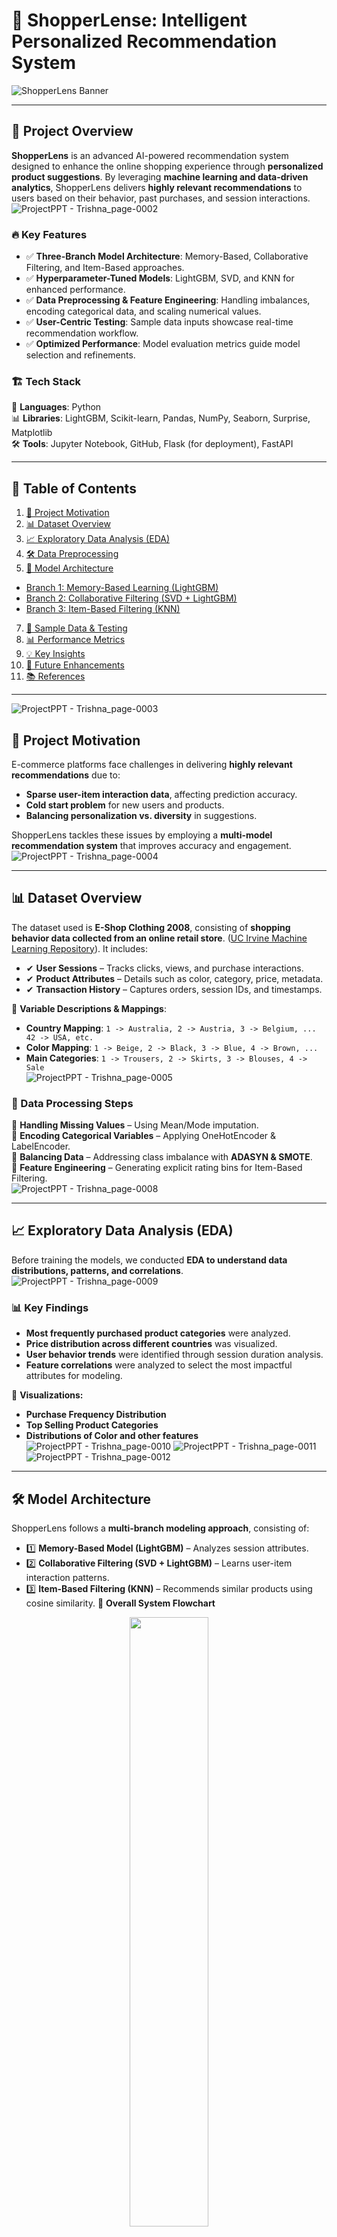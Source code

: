 # 🛒 ShopperLense: Intelligent Personalized Recommendation System
![ShopperLens Banner](https://github.com/user-attachments/assets/fee9463f-1f6c-4e95-814a-925fbc5d63e5)

---

## 🌟 Project Overview
**ShopperLens** is an advanced AI-powered recommendation system designed to enhance the online shopping experience through **personalized product suggestions**. By leveraging **machine learning and data-driven analytics**, ShopperLens delivers **highly relevant recommendations** to users based on their behavior, past purchases, and session interactions.
![ProjectPPT - Trishna_page-0002](https://github.com/user-attachments/assets/144007d6-1f55-4cce-bdbe-dac02bf2cdee)


### 🔥 **Key Features**
- ✅ **Three-Branch Model Architecture**: Memory-Based, Collaborative Filtering, and Item-Based approaches.
- ✅ **Hyperparameter-Tuned Models**: LightGBM, SVD, and KNN for enhanced performance.
- ✅ **Data Preprocessing & Feature Engineering**: Handling imbalances, encoding categorical data, and scaling numerical values.
- ✅ **User-Centric Testing**: Sample data inputs showcase real-time recommendation workflow.
- ✅ **Optimized Performance**: Model evaluation metrics guide model selection and refinements.

### 🏗 **Tech Stack**
🚀 **Languages**: Python  
📊 **Libraries**: LightGBM, Scikit-learn, Pandas, NumPy, Seaborn, Surprise, Matplotlib  
🛠 **Tools**: Jupyter Notebook, GitHub, Flask (for deployment), FastAPI  

---

## 📌 Table of Contents
1. [🚀 Project Motivation](#-project-motivation)
2. [📊 Dataset Overview](#-dataset-overview)
3. [📈 Exploratory Data Analysis (EDA)](#-exploratory-data-analysis-eda)
4. [🛠 Data Preprocessing](#-data-preprocessing)
5. [📡 Model Architecture](#-model-architecture)
- [Branch 1: Memory-Based Learning (LightGBM)](#-branch-1-memory-based-learning-lightgbm)
- [Branch 2: Collaborative Filtering (SVD + LightGBM)](#-branch-2-collaborative-filtering-svd--lightgbm)
- [Branch 3: Item-Based Filtering (KNN)](#-branch-3-item-based-filtering-knn)
7. [🧪 Sample Data & Testing](#-sample-data--testing)
8. [📊 Performance Metrics](#-performance-metrics)
9. [💡 Key Insights](#-key-insights)
10. [🚀 Future Enhancements](#-future-enhancements)
11. [📚 References](#-references)

---
![ProjectPPT - Trishna_page-0003](https://github.com/user-attachments/assets/740fc2a3-6ef8-430f-bad5-96038eeb80f1)

## 🚀 Project Motivation
E-commerce platforms face challenges in delivering **highly relevant recommendations** due to:
- **Sparse user-item interaction data**, affecting prediction accuracy.
- **Cold start problem** for new users and products.
- **Balancing personalization vs. diversity** in suggestions.

ShopperLens tackles these issues by employing a **multi-model recommendation system** that improves accuracy and engagement.
![ProjectPPT - Trishna_page-0004](https://github.com/user-attachments/assets/27c62f3b-8c48-4ac6-a76f-7f947f812030)

---

## 📊 Dataset Overview
The dataset used is **E-Shop Clothing 2008**, consisting of **shopping behavior data collected from an online retail store**. 
([UC Irvine Machine Learning Repository](https://archive.ics.uci.edu/dataset/553/clickstream+data+for+online+shopping)).
It includes:
- ✔ **User Sessions** – Tracks clicks, views, and purchase interactions.
- ✔ **Product Attributes** – Details such as color, category, price, metadata.
- ✔ **Transaction History** – Captures orders, session IDs, and timestamps.  

📌 **Variable Descriptions & Mappings**:  
- **Country Mapping**: `1 -> Australia, 2 -> Austria, 3 -> Belgium, ... 42 -> USA, etc.`  
- **Color Mapping**: `1 -> Beige, 2 -> Black, 3 -> Blue, 4 -> Brown, ...`  
- **Main Categories**: `1 -> Trousers, 2 -> Skirts, 3 -> Blouses, 4 -> Sale`  
![ProjectPPT - Trishna_page-0005](https://github.com/user-attachments/assets/a0f4dc89-bc48-4893-9917-6b7dab9990dc)

### 📌 Data Processing Steps
🔹 **Handling Missing Values** – Using Mean/Mode imputation.  
🔹 **Encoding Categorical Variables** – Applying OneHotEncoder & LabelEncoder.  
🔹 **Balancing Data** – Addressing class imbalance with **ADASYN & SMOTE**.  
🔹 **Feature Engineering** – Generating explicit rating bins for Item-Based Filtering.  
![ProjectPPT - Trishna_page-0008](https://github.com/user-attachments/assets/a19d301e-d8e3-495d-a931-5b55c3560c00)


---

## 📈 Exploratory Data Analysis (EDA)
Before training the models, we conducted **EDA to understand data distributions, patterns, and correlations**.
![ProjectPPT - Trishna_page-0009](https://github.com/user-attachments/assets/3de27890-ed13-4abf-8c80-fe74c97ae01b)

### 📊 Key Findings
- **Most frequently purchased product categories** were analyzed.
- **Price distribution across different countries** was visualized.
- **User behavior trends** were identified through session duration analysis.
- **Feature correlations** were analyzed to select the most impactful attributes for modeling.

📌 **Visualizations:**
- **Purchase Frequency Distribution**
- **Top Selling Product Categories**
- **Distributions of Color and other features**
![ProjectPPT - Trishna_page-0010](https://github.com/user-attachments/assets/893aec2a-57d2-4df3-81d3-90c067ae2c60)
![ProjectPPT - Trishna_page-0011](https://github.com/user-attachments/assets/52c1b8ae-bed2-4ea0-98eb-5cd859e84b89)
![ProjectPPT - Trishna_page-0012](https://github.com/user-attachments/assets/0ee2c83e-af45-4e2c-8c9d-55abc653da4c)


---

## 🛠 Model Architecture
ShopperLens follows a **multi-branch modeling approach**, consisting of:
- 1️⃣ **Memory-Based Model (LightGBM)** – Analyzes session attributes.
- 2️⃣ **Collaborative Filtering (SVD + LightGBM)** – Learns user-item interaction patterns.
- 3️⃣ **Item-Based Filtering (KNN)** – Recommends similar products using cosine similarity.
📌 **Overall System Flowchart**  
<div align = "center">
<img src="https://github.com/user-attachments/assets/bfd13c0c-f577-40b3-bcc1-8ca1c254de81" style="width:50%;">    
</div>

### **Branch 1: Memory-Based Learning (LightGBM)**
- **Objective:** Predict user preferences based on session attributes.
- **Hyperparameters:** `max_depth=3, n_estimators=4, learning_rate=0.06`
- **Result:** Achieved **80% accuracy** and **AUC score of 0.98**.
- **Use Case:** Works well for users with clear session behavior.
![ProjectPPT - Trishna_page-0014](https://github.com/user-attachments/assets/91807f10-46ee-4da7-8cba-c1d1857be242)

📌 **Outputs:**  
![ProjectPPT - Trishna_page-0015](https://github.com/user-attachments/assets/19a4cdd1-9f3d-431d-b4b5-f45da8ef9339)
![ProjectPPT - Trishna_page-0016](https://github.com/user-attachments/assets/ecfca371-77ff-402a-8093-7d8f17168627)

### **Branch 2: Collaborative Filtering (SVD + LightGBM)**
- **Objective:** Learn user-item relationships for recommendations.
- **Hyperparameters:** `SVD + LightGBM for further refinement`
- **Result:** Achieved **75% accuracy** and **AUC score of 0.97**.
- **Use Case:** Useful for repeat customers with historical data.
![ProjectPPT - Trishna_page-0017](https://github.com/user-attachments/assets/08f2ba94-81e1-41c5-bf30-158eab769dd2)

📌 **Outputs:**  
![ProjectPPT - Trishna_page-0018](https://github.com/user-attachments/assets/5b08d975-3e11-4817-86c2-41482eb3b0c5)
![ProjectPPT - Trishna_page-0019](https://github.com/user-attachments/assets/ccc01cac-aaee-4d90-aca1-41378806ff95)


### **Branch 3: Item-Based Filtering (KNN)**
- **Objective:** Find similar products based on cosine similarity.
- **Hyperparameters:** `K=10 neighbors`
- **Result:** Achieved **RMSE = 0.4777, MAE = 0.3880**.
- **Use Case:** Ideal for similar product suggestions.
![ProjectPPT - Trishna_page-0020](https://github.com/user-attachments/assets/824d07b5-f5f4-46f2-8db1-24b946eb7925)

📌 **Outputs:**  
![ProjectPPT - Trishna_page-0021](https://github.com/user-attachments/assets/7cde6caf-1196-418d-bb4c-ce8b6c6883b8)
![ProjectPPT - Trishna_page-0022](https://github.com/user-attachments/assets/8c370925-50f9-4cbd-85da-d20a470a8c51)


---

## 🧪 Sample Data & Testing
ShopperLens uses sample test cases to **validate recommendation accuracy**.

### 📌 Sample Test Case Workflow:
- 1️⃣ **New User Data Input** – Generates recommendations based on limited session history.
- 2️⃣ **Session-Based Predictions** – Provides product recommendations using LightGBM.
- 3️⃣ **Personalized Recommendation Output** – Displays top predicted products based on model rankings.  

📌 **Sample Code Execution:**
```python
new_data_point = pd.DataFrame({
    'year': [2008], 'month': [5], 'day': [10], 'price': [20],
    'order': [3], 'country': [1], 'page 1 (main category)': [2],
    'page 2 (clothing model)': ['A11'], 'location': [2],
    'model photography': [1], 'price 2': [1], 'page': [2]
})
recommendations = lgb_model.predict(preprocessor.transform(new_data_point))
print("Recommended Product Colors:", recommendations)
```
📌 **Visualization of Recommendations:**

![ProjectPPT - Updated Reco_page-0001](https://github.com/user-attachments/assets/90aab7e2-a448-4d53-bb20-a8e61a6fa5ee)
![ProjectPPT - Updated Reco_page-0002](https://github.com/user-attachments/assets/120d7df1-596a-4636-a1f1-377e54ae3d00)


---

## 📊 Performance Metrics
| **Model** | **Accuracy / RMSE** | **AUC Score** | **Strengths** | **Weaknesses** |
|-----------|-----------------|------------|------------|-------------|
| LightGBM | **80%** | **0.98** | Session-based, high accuracy | Limited interpretability |
| SVD + LightGBM | **75%** | **0.97** | Works well with sparse data | Cold start issue |
| KNN | **RMSE 0.4777** | N/A | Finds similar products | Sensitive to K hyperparameter |

The results indicate that **LightGBM provides the highest accuracy**, making it suitable for session-based predictions, while **SVD + LightGBM effectively captures user-item relationships**. **KNN serves as a complementary approach**, improving recommendations based on item similarity.

---

## 💡 Key Insights
📌 **Memory-Based Learning** provides high accuracy but requires well-defined session attributes.  
📌 **Collaborative Filtering** captures hidden patterns but is affected by data sparsity.  
📌 **Item-Based Filtering** is highly interpretable but sensitive to hyperparameter tuning.  

---

## 🚀 Future Enhancements
![ProjectPPT - Trishna_page-0025](https://github.com/user-attachments/assets/af279c58-ebe0-4300-baf6-9e4c27f4eb7e)

---

## 📚 References
- 📖 [LightGBM Documentation](https://lightgbm.readthedocs.io/)
- 📖 [Surprise Library for Collaborative Filtering](https://surpriselib.com/)
- 📖 [Scikit-Learn Documentation](https://scikit-learn.org/)
- 📖 [Dataset (UC Irvine Machine Learning Repository)](https://archive.ics.uci.edu/dataset/553/clickstream+data+for+online+shopping)  
---

## 📌 Get in Touch
📧 pranavsharma1395@gmail.com  
🔗 [LinkedIn](www.linkedin.com/in/pranav-sharma-180895120)  
🔗 [GitHub]([https://github.com/user/ShopperLens](https://github.com/Pranavsharma13))  

🚀 *"Optimizing E-Commerce with AI-Powered Personalized Recommendations!"*
